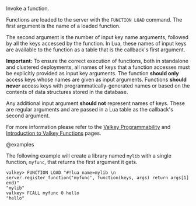Invoke a function.

Functions are loaded to the server with the `FUNCTION LOAD` command.
The first argument is the name of a loaded function.

The second argument is the number of input key name arguments, followed by all the keys accessed by the function.
In Lua, these names of input keys are available to the function as a table that is the callback's first argument.

**Important:**
To ensure the correct execution of functions, both in standalone and clustered deployments, all names of keys that a function accesses must be explicitly provided as input key arguments.
The function **should only** access keys whose names are given as input arguments.
Functions **should never** access keys with programmatically-generated names or based on the contents of data structures stored in the database.

Any additional input argument **should not** represent names of keys.
These are regular arguments and are passed in a Lua table as the callback's second argument.

For more information please refer to the [Valkey Programmability](../topics/programmability.md) and [Introduction to Valkey Functions](../topics/functions-intro.md) pages.

@examples

The following example will create a library named `mylib` with a single function, `myfunc`, that returns the first argument it gets.

```
valkey> FUNCTION LOAD "#!lua name=mylib \n server.register_function('myfunc', function(keys, args) return args[1] end)"
"mylib"
valkey> FCALL myfunc 0 hello
"hello"
```
